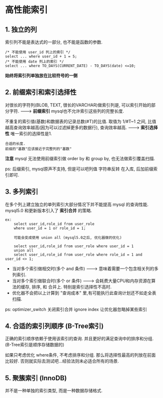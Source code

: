 # 高性能索引


## 1. 独立的列
索引列不能是表达式的一部分, 也不能是函数的参数. 
    
    /* 不能使用 user_id 列上的索引 */
    select ... where user_id + 1 = 5;
    /* 不能使用 date 列上的索引 */
    select ... where TO_DAYS(CURRENT_DATE) - TO_DAYS(date) <=10;
    
**始终将索引列单独放在比较符号的一侧**

## 2. 前缀索引和索引选择性
对很长的字符列(BLOB, TEXT, 很长的VARCHAR)做索引列是, 可以索引开始的部分字符. ---> **前缀索引**
mysql也不允许索引这些列的完整长度.

不重复的索引值(基数)和数据表的记录总数(#T)的比值. 取值为 1/#T~1 之间, 
比值越高查询效率越高(因为可以过滤掉更多的数据行), 查询效率越高. ---> **索引选择性**
唯一索引的选择性是1.

    合适的长度.
    前缀的"基数"应该接近于完整列的"基数"
    
**注意**
mysql 无法使用前缀索引做 order by 和 group by, 也无法做索引覆盖扫描.

ps: 后缀索引, mysql原声不支持, 但是可以吧列值 字符串反转 在入库, 后加前缀索引即可. 



## 3. 多列索引
在多个列上建立独立的单列索引大部分情况下并不能提高 mysql 的查询性能. 
mysql5.0 和更新版本引入了 **索引合并** 的策略.

    ex:
        select user_id,role_id from user_role
        where user_id = 1 or role_id = 1;
        
        可能会变成使用 union all (mysql5.0之后, 优化器做的优化)
        
        select user_id,role_id from user_role where user_id = 1
        union all 
        select user_id,role_id from user_role where role_id = 1 and user_id <> 1;
        
        
        
* 当对多个索引做相交时(多个 and 条件) ---> 意味着需要一个包含相关列的多列索引.
* 当对多个索引做联合时(多个 or 条件) ---> 会耗费大量CPU和内存资源在算法的缓存, 排序, 和 合并上.
特别是索引选择性不高时.
* 优化器不会把以上计算到 "查询成本" 里,有可能执行此查询计划还不如走全表扫描.

ps: optimizer_switch 关闭索引合并
ignore index 让优化器忽略掉某些索引


## 4. 合适的索引列顺序 (B-Tree索引)
正确的索引顺序依赖于使用该索引的查询.
并且更好的满足查询中的排序和分组. (B-Tree索引是顺序存储数据的)

如果只考虑优化 where条件, 不考虑排序和分组. 那么将选择性最高的列放在前面比较好.
否则就实际去测试吧...经验法则未必适合所有的场景.


## 5. 聚簇索引 (InnoDB)
并不是一种单独的索引类型, 而是一种数据存储格式.


        
        
        
        
        